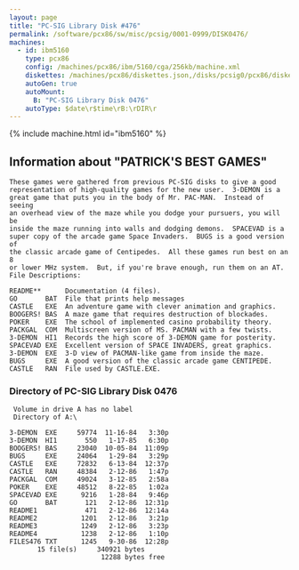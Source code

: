 ```yaml
---
layout: page
title: "PC-SIG Library Disk #476"
permalink: /software/pcx86/sw/misc/pcsig/0001-0999/DISK0476/
machines:
  - id: ibm5160
    type: pcx86
    config: /machines/pcx86/ibm/5160/cga/256kb/machine.xml
    diskettes: /machines/pcx86/diskettes.json,/disks/pcsig0/pcx86/diskettes.json
    autoGen: true
    autoMount:
      B: "PC-SIG Library Disk 0476"
    autoType: $date\r$time\rB:\rDIR\r
---
```


{% include machine.html id="ibm5160" %}

## Information about "PATRICK'S BEST GAMES"

    These games were gathered from previous PC-SIG disks to give a good
    representation of high-quality games for the new user.  3-DEMON is a
    great game that puts you in the body of Mr. PAC-MAN.  Instead of seeing
    an overhead view of the maze while you dodge your pursuers, you will be
    inside the maze running into walls and dodging demons.  SPACEVAD is a
    super copy of the arcade game Space Invaders.  BUGS is a good version of
    the classic arcade game of Centipedes.  All these games run best on an 8
    or lower MHz system.  But, if you're brave enough, run them on an AT.
    File Descriptions:
    
    README**      Documentation (4 files).
    GO       BAT  File that prints help messages
    CASTLE   EXE  An adventure game with clever animation and graphics.
    BOOGERS! BAS  A maze game that requires destruction of blockades.
    POKER    EXE  The school of implemented casino probability theory.
    PACKGAL  COM  Multiscreen version of MS. PACMAN with a few twists.
    3-DEMON  HI1  Records the high score of 3-DEMON game for posterity.
    SPACEVAD EXE  Excellent version of SPACE INVADERS, great graphics.
    3-DEMON  EXE  3-D view of PACMAN-like game from inside the maze.
    BUGS     EXE  A good version of the classic arcade game CENTIPEDE.
    CASTLE   RAN  File used by CASTLE.EXE.

### Directory of PC-SIG Library Disk 0476

     Volume in drive A has no label
     Directory of A:\

    3-DEMON  EXE     59774  11-16-84   3:30p
    3-DEMON  HI1       550   1-17-85   6:30p
    BOOGERS! BAS     23040  10-05-84  11:09p
    BUGS     EXE     24064   1-29-84   3:29p
    CASTLE   EXE     72832   6-13-84  12:37p
    CASTLE   RAN     48384   2-12-86   1:47p
    PACKGAL  COM     49024   3-12-85   2:58a
    POKER    EXE     48512   8-22-85   1:02a
    SPACEVAD EXE      9216   1-28-84   9:46p
    GO       BAT       121   2-12-86  12:31p
    README1            471   2-12-86  12:14a
    README2           1201   2-12-86   3:21p
    README3           1249   2-12-86   3:23p
    README4           1238   2-12-86   1:10p
    FILES476 TXT      1245   9-30-86  12:28p
           15 file(s)     340921 bytes
                           12288 bytes free
